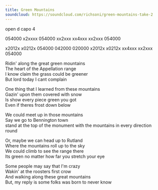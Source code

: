 ```yaml
---
title: Green Mountains
soundcloud: https://soundcloud.com/richsoni/green-mountains-take-2
---
```


open d capo 4

054000
x2xxxx
054000
xx2xxx
xx4xxx
xx2xxx
054000

x2012x
x0212x
054000
042000
020000
x2012x
x0212x
xx4xxx
xx2xxx
054000

Ridin' along the great green mountains  
The heart of the Appellation range  
I know claim the grass could be greener  
But lord today I cant complain  

One thing that I learned from these mountains  
Gazin' upon them covered with snow  
Is show every piece green you got  
Even if theres frost down below  

We could meet up in those mountains  
Say we go to Bennington town  
stand at the top of the monument
with the mountains in every direction round  

Or, maybe we can head up to Rutland  
Where the mountains roll up to the sky  
We could climb to see the range there  
Its green no matter how far you stretch your eye  

Some people may say that I'm crazy  
Wakin' at the roosters first crow  
And walking along these great mountains  
But, my reply is some folks was born to never know  

